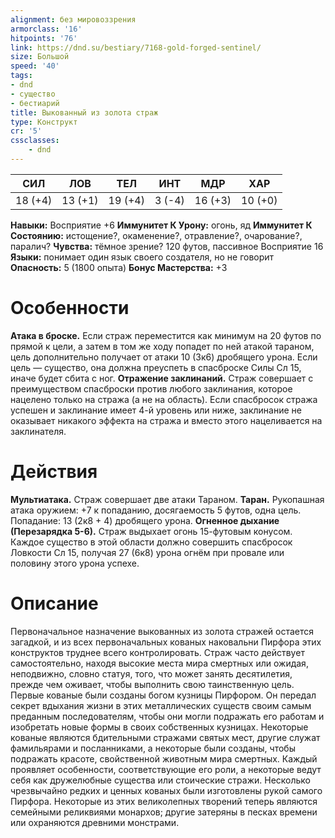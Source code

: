 ```yaml
---
alignment: без мировоззрения
armorclass: '16'
hitpoints: '76'
link: https://dnd.su/bestiary/7168-gold-forged-sentinel/
size: Большой
speed: '40'
tags:
- dnd
- существо
- бестиарий
title: Выкованный из золота страж
type: Конструкт
cr: '5'
cssclasses:
    - dnd
---
```



| СИЛ | ЛОВ | ТЕЛ | ИНТ | МДР | ХАР |
|---|---|---|---|---|---|
| 18 (+4) | 13 (+1) | 19 (+4) | 3 (-4) | 16 (+3) | 10 (+0) |
**Навыки:** Восприятие +6
**Иммунитет К Урону:** огонь, яд
**Иммунитет К Состоянию:** истощение?, окаменение?, отравление?, очарование?, паралич?
**Чувства:** тёмное зрение? 120 футов, пассивное Восприятие 16
**Языки:** понимает один язык своего создателя, но не говорит
**Опасность:** 5 (1800 опыта)
**Бонус Мастерства:** +3


# Особенности
**Атака в броске.** Если страж переместится как минимум на 20 футов по прямой к цели, а затем в том же ходу попадет по ней атакой тараном, цель дополнительно получает от атаки 10 (3к6) дробящего урона. Если цель — существо, она должна преуспеть в спасброске Силы Сл 15, иначе будет сбита с ног.
**Отражение заклинаний.** Страж совершает с преимуществом спасброски против любого заклинания, которое нацелено только на стража (а не на область). Если спасбросок стража успешен и заклинание имеет 4-й уровень или ниже, заклинание не оказывает никакого эффекта на стража и вместо этого нацеливается на заклинателя.


# Действия
**Мультиатака.** Страж совершает две атаки Тараном.
**Таран.** Рукопашная атака оружием: +7 к попаданию, досягаемость 5 футов, одна цель. Попадание: 13 (2к8 + 4) дробящего урона.
**Огненное дыхание (Перезарядка 5-6).** Страж выдыхает огонь 15-футовым конусом. Каждое существо в этой области должно совершить спасбросок Ловкости Сл 15, получая 27 (6к8) урона огнём при провале или половину этого урона успехе.


# Описание
Первоначальное назначение выкованных из золота стражей остается загадкой, и из всех первоначальных кованых наковальни Пирфора этих конструктов труднее всего контролировать. Страж часто действует самостоятельно, находя высокие места мира смертных или ожидая, неподвижно, словно статуя, того, что может занять десятилетия, прежде чем оживает, чтобы выполнить свою таинственную цель. Первые кованые были созданы богом кузницы Пирфором. Он передал секрет вдыхания жизни в этих металлических существ своим самым преданным последователям, чтобы они могли подражать его работам и изобретать новые формы в своих собственных кузницах. Некоторые кованые являются бдительными стражами святых мест, другие служат фамильярами и посланниками, а некоторые были созданы, чтобы подражать красоте, свойственной животным мира смертных. Каждый проявляет особенности, соответствующие его роли, а некоторые ведут себя как дружелюбные существа или стоические стражи. Несколько чрезвычайно редких и ценных кованых были изготовлены рукой самого Пирфора. Некоторые из этих великолепных творений теперь являются семейными реликвиями монархов; другие затеряны в песках времени или охраняются древними монстрами.